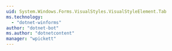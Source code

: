 ```yaml
---
uid: System.Windows.Forms.VisualStyles.VisualStyleElement.Tab
ms.technology: 
  - "dotnet-winforms"
author: "dotnet-bot"
ms.author: "dotnetcontent"
manager: "wpickett"
---
```

